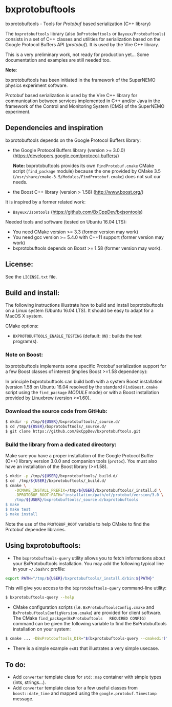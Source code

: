 # bxprotobuftools

bxprotobuftools - Tools for *Protobuf* based serialization (C++ library)

The   ``bxprotobuftools``   library   (also   ``BxProtobuftools``   or
``Bayeux/Protobuftools``)  consists  in  a  set  of  C++  classes  and
utilities for serialization  based on the Google  Protocol Buffers API
(*protobuf*).  It is used by the Vire C++  library.

This is a very preliminary work, not ready for production yet...  Some
documentation and examples are still needed too.

**Note**:

bxprotobuftools has been  initiated in the framework  of the SuperNEMO
physics experiment software.

Protobuf  based serialization  is used  by  the Vire  C++ library  for
communication between services implemented in C++ and/or Java in the
framework of the Control and  Monitoring System (CMS) of the SuperNEMO experiment.


## Dependencies and inspiration

bxprotobuftools depends on the Google Protocol Buffers library:

* the    Google    Protocol     Buffers    library    (version >= 3.0.0)
  (https://developers.google.com/protocol-buffers/)

  **Note:**  bxprotobuftools provides  its own  ``FindProtobuf.cmake``
  CMake script  (``find_package`` module) because the  one provided by
  CMake 3.5 (``/usr/share/cmake-3.5/Modules/FindProtobuf.cmake``) does
  not suit our needs.

* the Boost C++ library (version > 1.58) (http://www.boost.org/)

It is inspired by a former related work:
* ``Bayeux/Jsontools`` (https://github.com/BxCppDev/bxjsontools)

Needed tools and software (tested on Ubuntu 16.04 LTS):
* You need CMake version >= 3.3 (former version may work)
* You need gcc version >= 5.4.0 with C++11 support (former version may work)
* bxprotobuftools depends on Boost >= 1.58 (former version may work).

## License:

See the ``LICENSE.txt`` file.


## Build and install:

The  following  instructions  illustrate  how  to  build  and  install
bxprotobuftools on  a Linux  system (Ubuntu 16.04  LTS). It  should be
easy to adapt for a MacOS X system.

CMake options:

* ``BXPROTOBUFTOOLS_ENABLE_TESTING`` (default: ``ON``) : builds the test program(s).

### Note on Boost:

bxprotobuftools  implements   some  specific   Protobuf  serialization
support  for a  few  Boost  classes of  interest  (implies Boost  >=1.58
dependency):

In  principle  bxprotobuftools can  build  both  with a  system  Boost
installation (version  1.58 on Ubuntu  16.04 resolved by  the standard
``FindBoost.cmake`` script  using the ``find_package``  *MODULE* mode)
or with a  Boost installation provided by  Linuxbrew (version >=1.60).

### Download the source code from GitHub:

```sh
$ mkdir -p /tmp/${USER}/bxprotobuftools/_source.d/
$ cd /tmp/${USER}/bxprotobuftools/_source.d/
$ git clone https://github.com/BxCppDev/bxprotobuftools.git
```

### Build the library from a dedicated directory:

Make sure you have a proper installation of the Google Protocol Buffer
(C++)  library version  3.0.0 and  companion tools  (``protoc``).  You
must also have an installation of the Boost library (>=1.58).


```sh
$ mkdir -p /tmp/${USER}/bxprotobuftools/_build.d/
$ cd  /tmp/${USER}/bxprotobuftools/_build.d/
$ cmake \
    -DCMAKE_INSTALL_PREFIX=/tmp/${USER}/bxprotobuftools/_install.d \
    -DPROTOBUF_ROOT:PATH="installation/path/of/protobuf/version/3.0 \
    /tmp/${USER}/bxprotobuftools/_source.d/bxprotobuftools
$ make
$ make test
$ make install
```

Note the use  of the ``PROTOBUF_ROOT`` variable to help  CMake to find
the Protobuf dependee libraries.

## Using bxprotobuftools:

* The   ``bxprotobuftools-query``   utility   allows  you   to   fetch
  informations about  your BxProtobuftools  installation. You  may add
  the following typical line in your ``~/.bashrc`` profile:

```sh
export PATH="/tmp/${USER}/bxprotobuftools/_install.d/bin:${PATH}"
```

This   will  give   you   access   to  the   ``bxprotobuftools-query``
command-line utility:

```sh
$ bxprotobuftools-query --help
```

* CMake  configuration  scripts (i.e.  ``BxProtobuftoolsConfig.cmake``
  and ``BxProtobuftoolsConfigVersion.cmake``) are  provided for client
  software.   The    CMake   ``find_package(BxProtobuftools   REQUIRED
  CONFIG)`` command  can be given  the following variable to  find the
  BxProtobuftools installation on your system:

```sh
$ cmake ... -DBxProtobuftools_DIR="$(bxprotobuftools-query --cmakedir)" ...
```

* There is  a simple example  ``ex01`` that illustrates a  very simple
  usecase.

## To do:

* Add  ``converter`` template  class for  ``std::map`` container  with
  simple types (ints, strings...).
* Add  ``converter`` template  class  for a  few  useful classes  from
   ``boost::date_time`` and mapped using the ``google.protobuf.Timestamp``
   message.
